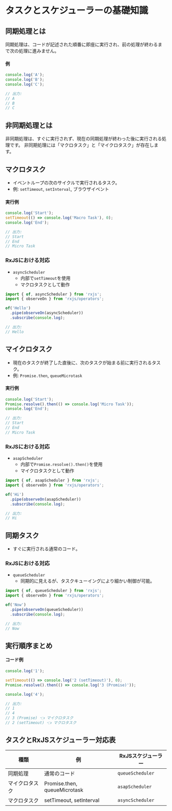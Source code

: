 # タスクとスケジューラーの基礎知識

## 同期処理とは
同期処理は、コードが記述された順番に即座に実行され、前の処理が終わるまで次の処理に進みません。

#### 例
```ts
console.log('A');
console.log('B');
console.log('C');

// 出力:
// A
// B
// C
```


## 非同期処理とは
非同期処理は、すぐに実行されず、現在の同期処理が終わった後に実行される処理です。
非同期処理には「マクロタスク」と「マイクロタスク」が存在します。


## マクロタスク
- イベントループの次のサイクルで実行されるタスク。
- 例: `setTimeout`, `setInterval`, ブラウザイベント

#### 実行例
```ts
console.log('Start');
setTimeout(() => console.log('Macro Task'), 0);
console.log('End');

// 出力:
// Start
// End
// Micro Task
```

### RxJSにおける対応
- `asyncScheduler`
  - 内部で`setTimeout`を使用
  - マクロタスクとして動作

```ts
import { of, asyncScheduler } from 'rxjs';
import { observeOn } from 'rxjs/operators';

of('Hello')
  .pipe(observeOn(asyncScheduler))
  .subscribe(console.log);

// 出力:
// Hello
```


## マイクロタスク
- 現在のタスクが終了した直後に、次のタスクが始まる前に実行されるタスク。
- 例: `Promise.then`, `queueMicrotask`

#### 実行例
```ts
console.log('Start');
Promise.resolve().then(() => console.log('Micro Task'));
console.log('End');

// 出力:
// Start
// End
// Micro Task
```

### RxJSにおける対応
- `asapScheduler`
  - 内部で`Promise.resolve().then()`を使用
  - マイクロタスクとして動作

```ts
import { of, asapScheduler } from 'rxjs';
import { observeOn } from 'rxjs/operators';

of('Hi')
  .pipe(observeOn(asapScheduler))
  .subscribe(console.log);

// 出力:
// Hi
```


## 同期タスク
- すぐに実行される通常のコード。

### RxJSにおける対応
- `queueScheduler`
  - 同期的に見えるが、タスクキューイングにより細かい制御が可能。

```ts
import { of, queueScheduler } from 'rxjs';
import { observeOn } from 'rxjs/operators';

of('Now')
  .pipe(observeOn(queueScheduler))
  .subscribe(console.log);

// 出力:
// Now
```


## 実行順序まとめ

#### コード例
```ts
console.log('1');

setTimeout(() => console.log('2 (setTimeout)'), 0);
Promise.resolve().then(() => console.log('3 (Promise)'));

console.log('4');

// 出力:
// 1
// 4
// 3 (Promise) 👈 マイクロタスク
// 2 (setTimeout) 👈 マクロタスク
```


## タスクとRxJSスケジューラー対応表

| 種類         | 例                          | RxJSスケジューラー  |
|--------------|------------------------------|---------------------|
| 同期処理     | 通常のコード                  | `queueScheduler`    |
| マイクロタスク | Promise.then, queueMicrotask | `asapScheduler`     |
| マクロタスク | setTimeout, setInterval      | `asyncScheduler`    |
